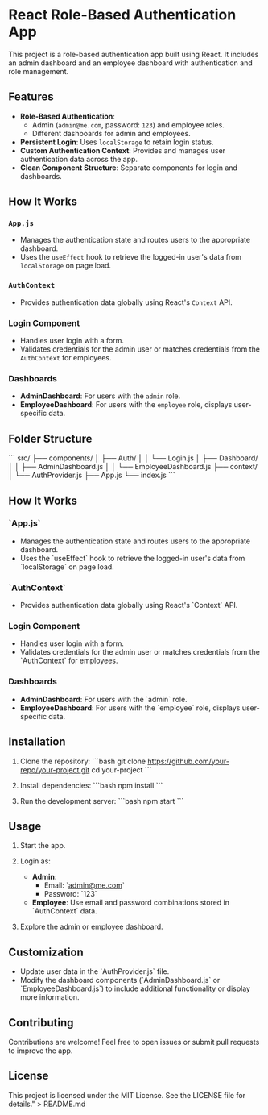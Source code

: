 # React Role-Based Authentication App

This project is a role-based authentication app built using React. It includes an admin dashboard and an employee dashboard with authentication and role management.

## Features

- **Role-Based Authentication**: 
  - Admin (`admin@me.com`, password: `123`) and employee roles.
  - Different dashboards for admin and employees.
- **Persistent Login**: Uses `localStorage` to retain login status.
- **Custom Authentication Context**: Provides and manages user authentication data across the app.
- **Clean Component Structure**: Separate components for login and dashboards.

## How It Works

### `App.js`
- Manages the authentication state and routes users to the appropriate dashboard.
- Uses the `useEffect` hook to retrieve the logged-in user's data from `localStorage` on page load.

### `AuthContext`
- Provides authentication data globally using React's `Context` API.

### Login Component
- Handles user login with a form.
- Validates credentials for the admin user or matches credentials from the `AuthContext` for employees.

### Dashboards
- **AdminDashboard**: For users with the `admin` role.
- **EmployeeDashboard**: For users with the `employee` role, displays user-specific data.

## Folder Structure

\`\`\`
src/
├── components/
│   ├── Auth/
│   │   └── Login.js
│   ├── Dashboard/
│   │   ├── AdminDashboard.js
│   │   └── EmployeeDashboard.js
├── context/
│   └── AuthProvider.js
├── App.js
└── index.js
\`\`\`

## How It Works

### \`App.js\`
- Manages the authentication state and routes users to the appropriate dashboard.
- Uses the \`useEffect\` hook to retrieve the logged-in user's data from \`localStorage\` on page load.

### \`AuthContext\`
- Provides authentication data globally using React's \`Context\` API.

### Login Component
- Handles user login with a form.
- Validates credentials for the admin user or matches credentials from the \`AuthContext\` for employees.

### Dashboards
- **AdminDashboard**: For users with the \`admin\` role.
- **EmployeeDashboard**: For users with the \`employee\` role, displays user-specific data.

## Installation

1. Clone the repository:
   \`\`\`bash
   git clone https://github.com/your-repo/your-project.git
   cd your-project
   \`\`\`

2. Install dependencies:
   \`\`\`bash
   npm install
   \`\`\`

3. Run the development server:
   \`\`\`bash
   npm start
   \`\`\`

## Usage

1. Start the app.
2. Login as:
   - **Admin**:
     - Email: \`admin@me.com\`
     - Password: \`123\`
   - **Employee**: Use email and password combinations stored in \`AuthContext\` data.

3. Explore the admin or employee dashboard.

## Customization

- Update user data in the \`AuthProvider.js\` file.
- Modify the dashboard components (\`AdminDashboard.js\` or \`EmployeeDashboard.js\`) to include additional functionality or display more information.

## Contributing

Contributions are welcome! Feel free to open issues or submit pull requests to improve the app.

## License

This project is licensed under the MIT License. See the LICENSE file for details." > README.md



